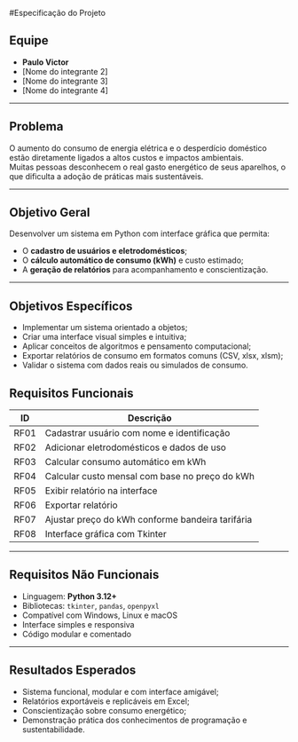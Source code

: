 #Especificação do Projeto 
## Equipe
- **Paulo Victor**
- [Nome do integrante 2]
- [Nome do integrante 3]
- [Nome do integrante 4]

---

## Problema

O aumento do consumo de energia elétrica e o desperdício doméstico estão diretamente ligados a altos custos e impactos ambientais.  
Muitas pessoas desconhecem o real gasto energético de seus aparelhos, o que dificulta a adoção de práticas mais sustentáveis.

---

## Objetivo Geral
Desenvolver um sistema em Python com interface gráfica que permita:
- O **cadastro de usuários e eletrodomésticos**;
- O **cálculo automático de consumo (kWh)** e custo estimado;
- A **geração de relatórios** para acompanhamento e conscientização.

---

## Objetivos Específicos
- Implementar um sistema orientado a objetos;
- Criar uma interface visual simples e intuitiva;
- Aplicar conceitos de algoritmos e pensamento computacional;
- Exportar relatórios de consumo em formatos comuns (CSV, xlsx, xlsm);
- Validar o sistema com dados reais ou simulados de consumo.


## Requisitos Funcionais
| ID | Descrição |
|----|------------|
| RF01 | Cadastrar usuário com nome e identificação 
| RF02 | Adicionar eletrodomésticos e dados de uso 
| RF03 | Calcular consumo automático em kWh 
| RF04 | Calcular custo mensal com base no preço do kWh 
| RF05 | Exibir relatório na interface 
| RF06 | Exportar relatório 
| RF07 | Ajustar preço do kWh conforme bandeira tarifária
| RF08 | Interface gráfica com Tkinter 

---

## Requisitos Não Funcionais
- Linguagem: **Python 3.12+**
- Bibliotecas: `tkinter`, `pandas`, `openpyxl`
- Compatível com Windows, Linux e macOS
- Interface simples e responsiva
- Código modular e comentado

---

## Resultados Esperados
- Sistema funcional, modular e com interface amigável;
- Relatórios exportáveis e replicáveis em Excel;
- Conscientização sobre consumo energético;
- Demonstração prática dos conhecimentos de programação e sustentabilidade.
